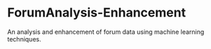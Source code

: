 # ForumAnalysis-Enhancement
An analysis and enhancement of forum data using machine learning techniques.
